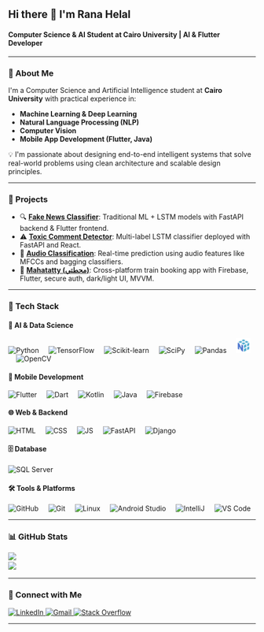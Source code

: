 <h2 align="left">Hi there 👋 I'm Rana Helal</h2>

<h4 align="left">Computer Science & AI Student at Cairo University | AI & Flutter Developer</h4>

---

### 🧠 About Me

I'm a Computer Science and Artificial Intelligence student at **Cairo University** with practical experience in:
- **Machine Learning & Deep Learning**
- **Natural Language Processing (NLP)**
- **Computer Vision**
- **Mobile App Development (Flutter, Java)**

💡 I'm passionate about designing end-to-end intelligent systems that solve real-world problems using clean architecture and scalable design principles.  

---

### 💼 Projects

- 🔍 [**Fake News Classifier**](https://github.com/ranaehelal/fake_news_classifier): Traditional ML + LSTM models with FastAPI backend & Flutter frontend.  
- ⚠️ [**Toxic Comment Detector**](https://github.com/ranaehelal/toxic-comment-detector): Multi-label LSTM classifier deployed with FastAPI and React.  
- 🎵 [**Audio Classification**](https://github.com/ranaehelal/FSDD-0-1-NB-LR-Bagging): Real-time prediction using audio features like MFCCs and bagging classifiers.  
- 🚉 [**Mahatatty (محطتي)**](https://github.com/ranaehelal/Mahatatty): Cross-platform train booking app with Firebase, Flutter, secure auth, dark/light UI, MVVM.

---

### 🔧 Tech Stack

#### 🚀 AI & Data Science
<div align="left">
  <img src="https://cdn.jsdelivr.net/gh/devicons/devicon/icons/python/python-original.svg" height="30" alt="Python" />
  <img width="12" />
  <img src="https://cdn.jsdelivr.net/gh/devicons/devicon/icons/tensorflow/tensorflow-original.svg" height="30" alt="TensorFlow" />
  <img width="12" />
  <img src="https://raw.githubusercontent.com/scikit-learn/scikit-learn/main/doc/logos/scikit-learn-logo-small.png" height="30" alt="Scikit-learn" />
  <img width="12" />
  <img src="https://raw.githubusercontent.com/valohai/ml-logos/master/scipy.svg" height="30" alt="SciPy" />
  <img width="12" />
  <img src="https://raw.githubusercontent.com/valohai/ml-logos/master/pandas.svg" height="30" alt="Pandas" />
  <img width="12" />
  <img src="https://raw.githubusercontent.com/valohai/ml-logos/master/numpy.svg" height="30" alt="NumPy" />
  <img width="12" />
  <img src="https://upload.wikimedia.org/wikipedia/commons/3/3d/OpenCV_Logo_with_text_svg_version.svg" height="30" alt="OpenCV" />
</div>

#### 📱 Mobile Development
<div align="left">
  <img src="https://cdn.jsdelivr.net/gh/devicons/devicon/icons/flutter/flutter-original.svg" height="30" alt="Flutter" />
  <img width="12" />
  <img src="https://cdn.jsdelivr.net/gh/devicons/devicon/icons/dart/dart-original.svg" height="30" alt="Dart" />
  <img width="12" />
  <img src="https://cdn.jsdelivr.net/gh/devicons/devicon/icons/kotlin/kotlin-original.svg" height="30" alt="Kotlin" />
  <img width="12" />
  <img src="https://cdn.jsdelivr.net/gh/devicons/devicon/icons/java/java-original.svg" height="30" alt="Java" />
  <img width="12" />
  <img src="https://www.vectorlogo.zone/logos/firebase/firebase-icon.svg" height="30" alt="Firebase" />
</div>

#### 🌐 Web & Backend
<div align="left">
  <img src="https://cdn.jsdelivr.net/gh/devicons/devicon/icons/html5/html5-original.svg" height="30" alt="HTML" />
  <img width="12" />
  <img src="https://cdn.jsdelivr.net/gh/devicons/devicon/icons/css3/css3-original.svg" height="30" alt="CSS" />
  <img width="12" />
  <img src="https://cdn.jsdelivr.net/gh/devicons/devicon/icons/javascript/javascript-original.svg" height="30" alt="JS" />
  <img width="12" />
  <img src="https://cdn.jsdelivr.net/gh/devicons/devicon/icons/fastapi/fastapi-original.svg" height="30" alt="FastAPI" />
  <img width="12" />
  <img src="https://cdn.jsdelivr.net/gh/devicons/devicon/icons/django/django-plain.svg" height="30" alt="Django" />
</div>

#### 🗄️ Database
<div align="left">
  <img src="https://cdn.jsdelivr.net/gh/devicons/devicon/icons/microsoftsqlserver/microsoftsqlserver-plain.svg" height="30" alt="SQL Server" />
</div>

#### 🛠️ Tools & Platforms
<div align="left">
  <img src="https://cdn.jsdelivr.net/gh/devicons/devicon/icons/github/github-original.svg" height="30" alt="GitHub" />
  <img width="12" />
  <img src="https://cdn.jsdelivr.net/gh/devicons/devicon/icons/git/git-original.svg" height="30" alt="Git" />
  <img width="12" />
  <img src="https://cdn.jsdelivr.net/gh/devicons/devicon/icons/linux/linux-original.svg" height="30" alt="Linux" />
  <img width="12" />
  <img src="https://cdn.jsdelivr.net/gh/devicons/devicon/icons/androidstudio/androidstudio-original.svg" height="30" alt="Android Studio" />
  <img width="12" />
  <img src="https://cdn.jsdelivr.net/gh/devicons/devicon/icons/intellij/intellij-original.svg" height="30" alt="IntelliJ" />
  <img width="12" />
  <img src="https://cdn.jsdelivr.net/gh/devicons/devicon/icons/vscode/vscode-original.svg" height="30" alt="VS Code" />
</div>

---

### 📊 GitHub Stats

![](https://github-readme-streak-stats.herokuapp.com/?user=ranaehelal&theme=dark&hide_border=false)<br/>
![](https://github-readme-stats.vercel.app/api/top-langs/?username=ranaehelal&theme=dark&hide_border=false&layout=compact)

---

### 🔗 Connect with Me

<div align="left">
  <a href="https://www.linkedin.com/in/rana-helal-23b014262/" target="_blank">
    <img src="https://raw.githubusercontent.com/maurodesouza/profile-readme-generator/master/src/assets/icons/social/linkedin/default.svg" width="40" height="30" alt="LinkedIn" />
  </a>
  <a href="mailto:res.maika@gmail.com" target="_blank">
    <img src="https://raw.githubusercontent.com/maurodesouza/profile-readme-generator/master/src/assets/icons/social/gmail/default.svg" width="40" height="30" alt="Gmail" />
  </a>
  <a href="https://stackoverflow.com/users/20450409/rana-e-helal" target="_blank">
    <img src="https://raw.githubusercontent.com/maurodesouza/profile-readme-generator/master/src/assets/icons/social/stackoverflow/default.svg" width="40" height="30" alt="Stack Overflow" />
  </a>
</div>

---

<!-- Proudly created and maintained by Rana Helal -->

